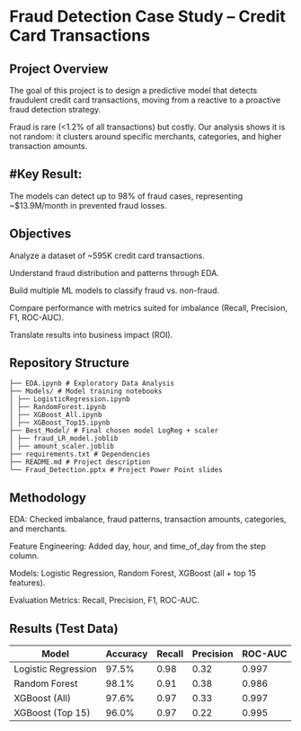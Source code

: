 # Fraud Detection Case Study – Credit Card Transactions
## Project Overview

The goal of this project is to design a predictive model that detects fraudulent credit card transactions, moving from a reactive to a proactive fraud detection strategy.

Fraud is rare (<1.2% of all transactions) but costly. Our analysis shows it is not random: it clusters around specific merchants, categories, and higher transaction amounts.

## #Key Result:
The models can detect up to 98% of fraud cases, representing ~$13.9M/month in prevented fraud losses.

## Objectives

Analyze a dataset of ~595K credit card transactions.

Understand fraud distribution and patterns through EDA.

Build multiple ML models to classify fraud vs. non-fraud.

Compare performance with metrics suited for imbalance (Recall, Precision, F1, ROC-AUC).

Translate results into business impact (ROI).

## Repository Structure
```
├── EDA.ipynb # Exploratory Data Analysis
├── Models/ # Model training notebooks
│ ├── LogisticRegression.ipynb
│ ├── RandomForest.ipynb
│ ├── XGBoost_All.ipynb
│ ├── XGBoost_Top15.ipynb
├── Best_Model/ # Final chosen model LogReg + scaler
│ ├── fraud_LR_model.joblib
│ ├── amount_scaler.joblib
├── requirements.txt # Dependencies
├── README.md # Project description
└── Fraud_Detection.pptx # Project Power Point slides
```

## Methodology

EDA: Checked imbalance, fraud patterns, transaction amounts, categories, and merchants.

Feature Engineering: Added day, hour, and time_of_day from the step column.

Models: Logistic Regression, Random Forest, XGBoost (all + top 15 features).

Evaluation Metrics: Recall, Precision, F1, ROC-AUC.
## Results (Test Data)

| Model               | Accuracy | Recall | Precision | ROC-AUC |
|----------------------|----------|--------|-----------|---------|
| Logistic Regression  | 97.5%    | 0.98   | 0.32      | 0.997   |
| Random Forest        | 98.1%    | 0.91   | 0.38      | 0.986   |
| XGBoost (All)        | 97.6%    | 0.97   | 0.33      | 0.997   |
| XGBoost (Top 15)     | 96.0%    | 0.97   | 0.22      | 0.995   |




